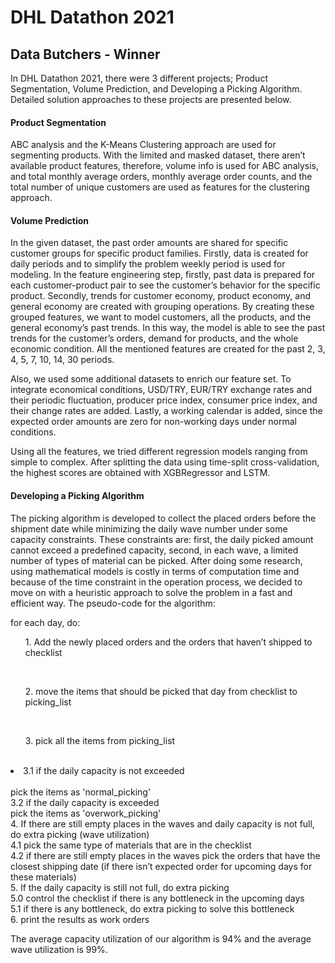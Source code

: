 # DHL Datathon 2021

## Data Butchers - Winner

In DHL Datathon 2021, there were 3 different projects; Product Segmentation, Volume Prediction, and Developing a Picking Algorithm. Detailed solution approaches to these projects are presented below.

#### Product Segmentation

ABC analysis and the K-Means Clustering approach are used for segmenting products. With the limited and masked dataset, there aren’t available product features, therefore, volume info is used for ABC analysis, and total monthly average orders, monthly average order counts, and the total number of unique customers are used as features for the clustering approach.

#### Volume Prediction

In the given dataset, the past order amounts are shared for specific customer groups for specific product families. Firstly, data is created for daily periods and to simplify the problem weekly period is used for modeling. In the feature engineering step, firstly, past data is prepared for each customer-product pair to see the customer’s behavior for the specific product. Secondly, trends for customer economy, product economy, and general economy are created with grouping operations. By creating these grouped features, we want to model customers, all the products, and the general economy’s past trends. In this way, the model is able to see the past trends for the customer’s orders, demand for products, and the whole economic condition. All the mentioned features are created for the past 2, 3, 4, 5, 7, 10, 14, 30 periods. 

Also, we used some additional datasets to enrich our feature set. To integrate economical conditions, USD/TRY, EUR/TRY exchange rates and their periodic fluctuation, producer price index, consumer price index, and their change rates are added. Lastly, a working calendar is added, since the expected order amounts are zero for non-working days under normal conditions. 

Using all the features, we tried different regression models ranging from simple to complex. After splitting the data using time-split cross-validation, the highest scores are obtained with XGBRegressor and LSTM. 

#### Developing a Picking Algorithm

The picking algorithm is developed to collect the placed orders before the shipment date while minimizing the daily wave number under some capacity constraints. These constraints are: first, the daily picked amount cannot exceed a predefined capacity, second, in each wave, a limited number of types of material can be picked. After doing some research, using mathematical models is costly in terms of computation time and because of the time constraint in the operation process, we decided to move on with a heuristic approach to solve the problem in a fast and efficient way. The pseudo-code for the algorithm:

for each day, do: <br/>
	<ul>1. Add the newly placed orders and the orders that haven’t shipped to checklist</ul> <br/>
    	<ul>2. move the items that should be picked that day from checklist to picking_list</ul> <br/>
    	<ul>3. pick all the items from picking_list</ul> <br/>
        <li>3.1 if the daily capacity is not exceeded</li> <br/>
pick the items as  'normal_picking' <br/>
        3.2 if the daily capacity is exceeded <br/> 
	pick the items as  'overwork_picking' <br/>
    4. If there are still empty places in the waves and daily capacity is not full, do extra picking (wave utilization) <br/>
        4.1 pick the same type of materials that are in the checklist <br/>
        4.2 if there are still empty places in the waves pick the orders that have the closest shipping date (if there isn’t expected order for upcoming days for these materials) <br/>
    5. If the daily capacity is still not full, do extra picking <br/>
        5.0 control the checklist if there is any bottleneck in the upcoming days <br/>
        5.1 if there is any bottleneck, do extra picking to solve this bottleneck <br/>
    6. print the results as work orders <br/></ul>
    

The average capacity utilization of our algorithm is 94% and the average wave utilization is 99%.

